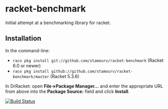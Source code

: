 racket-benchmark
================

Initial attempt at a benchmarking library for racket.

Installation
------------

In the command-line:

  * `raco pkg install git://github.com/stamourv/racket-benchmark` (Racket 6.0 or newer)
  * `raco pkg install github://github.com/stamourv/racket-benchmark/master` (Racket 5.3.6)

In DrRacket: open **File->Package Manager...** and enter the appropriate URL from above
into the **Package Source:** field and click **Install**.

[![Build Status](https://travis-ci.org/stamourv/racket-benchmark.png?branch=master)](https://travis-ci.org/stamourv/racket-benchmark)
